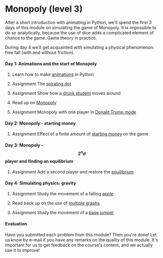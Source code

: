 # Monopoly (level 3)

After a short introduction with animating in Python, we'll spend the first 3 days of this module on simulating the game of Monopoly. It is impossible to do so analytically, because the use of dice adds a complicated element of chance to the game. Game theory in practice.

During day 4 we'll get acquainted with simulating a physical phenomenon: free fall (with and without friction).

#### Day 1: Animations and the start of Monopoly

1. Learn how to make [animations](/python/animations) in Python

2. <span class="badge badge-primary">Assignment</span> The [spiraling dot](/movement/dot)

3. <span class="badge badge-primary">Assignment</span> Show how a [drunk student](/movement/student) moves around

4. Read up on [Monopoly](/monopoly/introduction)

5. <span class="badge badge-primary">Assignment</span> Monopoly with one player in [Donald Trump mode](/monopoly/moving-around)


#### Day 2: Monopoly - starting money

1. <span class="badge badge-primary">Assignment</span> Effect of a finite amount of [starting money](/monopoly/startingmoney) on the game


#### Day 3: Monopoly - $$2^nd$$ player and finding an equilibrium

1. <span class="badge badge-primary">Assignment</span> Add a second player and restore the [equilibrium](/monopoly/two-players)


#### Day 4: Simulating physics: gravity

1. <span class="badge badge-primary">Assignment</span> Study the movement of a falling [apple](/movement/apple)

2. Read back up on the use of [multiple graphs](/resources/plot)

3. <span class="badge badge-primary">Assignment</span> Study the movement of a [base jumper](/movement/basejump)

#### Evaluation

Have you submitted each problem from this module? Then you're done! Let us know by e-mail if you have any remarks on the quality of this module. It's important for us to get feedback on the course's content, and we actually use it to improve!
